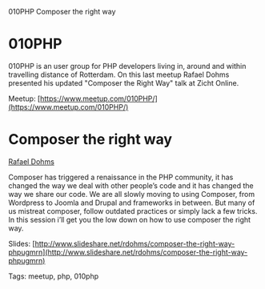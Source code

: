 010PHP Composer the right way

# 010PHP

010PHP is an user group for PHP developers living in, around and within travelling distance of Rotterdam.
On this last meetup Rafael Dohms presented his updated "Composer the Right Way" talk at Zicht Online.

Meetup: [https://www.meetup.com/010PHP/](https://www.meetup.com/010PHP/)

# Composer the right way
[Rafael Dohms](http://www.twitter.com/rdohms)

Composer has triggered a renaissance in the PHP community, it has changed the way we deal with other people’s code and it has changed the way we share our code.
We are all slowly moving to using Composer, from Wordpress to Joomla and Drupal and frameworks in between.
But many of us mistreat composer, follow outdated practices or simply lack a few tricks. In this session i’ll get you the low down on how to use composer the right way.

Slides: [http://www.slideshare.net/rdohms/composer-the-right-way-phpugmrn](http://www.slideshare.net/rdohms/composer-the-right-way-phpugmrn)

Tags: meetup, php, 010php
